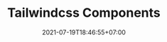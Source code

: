 ---
title: Tailwindcss Components
date: 2021-07-19T18:46:55+07:00
description: "Membuat aplikasi web pertamamu menggunakan Vuejs dan Tailwindcss"
keyword: [vuejs, tailwindcss, tutorial]
tags: [vuejs, tailwindcss]
collection: source-code
contentType: list
---